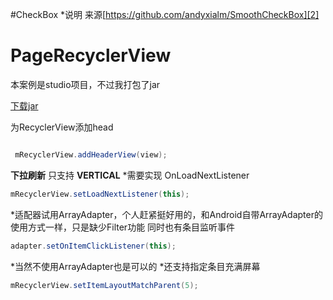 #CheckBox
*说明 来源[https://github.com/andyxialm/SmoothCheckBox][2]


# PageRecyclerView

本案例是studio项目，不过我打包了jar

[下载jar][1]

为RecyclerView添加head
```java

 mRecyclerView.addHeaderView(view);

```
**下拉刷新** 只支持 **VERTICAL**
*需要实现 OnLoadNextListener
```java
mRecyclerView.setLoadNextListener(this);
```

*适配器试用ArrayAdapter，个人赶紧挺好用的，和Android自带ArrayAdapter的使用方式一样，只是缺少Filter功能
同时也有条目监听事件
```java
adapter.setOnItemClickListener(this);

```
*当然不使用ArrayAdapter也是可以的
*还支持指定条目充满屏幕
```java
mRecyclerView.setItemLayoutMatchParent(5);
```

[1]:https://github.com/xiaoxiaoying/PageRecycleView/tree/master/libs
[2]:https://github.com/andyxialm/SmoothCheckBox
